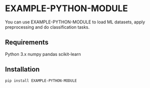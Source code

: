 # EXAMPLE-PYTHON-MODULE
You can use EXAMPLE-PYTHON-MODULE to load ML datasets, apply preprocessing and do classification tasks.

## Requirements
Python 3.x
numpy
pandas
scikit-learn

## Installation
``pip install EXAMPLE-PYTHON-MODULE``
